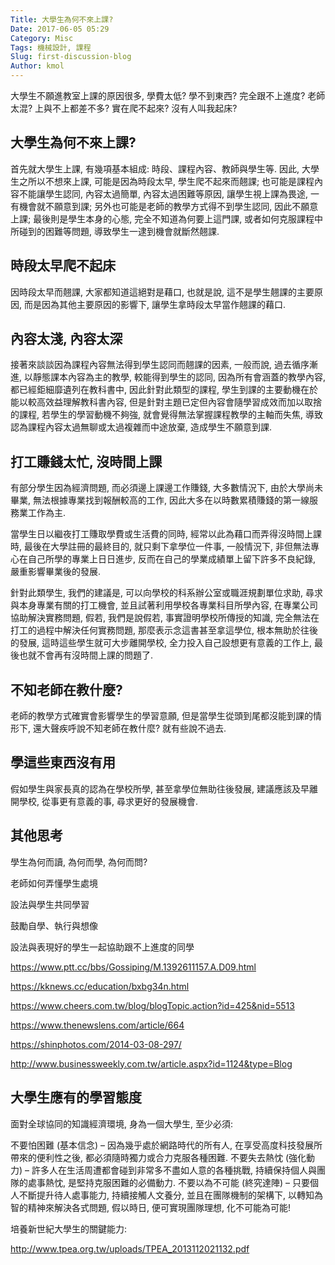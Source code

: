 ```yaml
---
Title: 大學生為何不來上課?
Date: 2017-06-05 05:29
Category: Misc
Tags: 機械設計, 課程
Slug: first-discussion-blog
Author: kmol
---
```


大學生不願進教室上課的原因很多, 學費太低? 學不到東西? 完全跟不上進度? 老師太混? 上與不上都差不多? 實在爬不起來? 沒有人叫我起床? 

<!-- PELICAN_END_SUMMARY -->

大學生為何不來上課?
---

首先就大學生上課, 有幾項基本組成: 時段、課程內容、教師與學生等. 因此, 大學生之所以不想來上課, 可能是因為時段太早, 學生爬不起來而翹課; 也可能是課程內容不能讓學生認同, 內容太過簡單, 內容太過困難等原因, 讓學生視上課為畏途, 一有機會就不願意到課; 另外也可能是老師的教學方式得不到學生認同, 因此不願意上課; 最後則是學生本身的心態, 完全不知道為何要上這門課, 或者如何克服課程中所碰到的困難等問題, 導致學生一逮到機會就斷然翹課.

時段太早爬不起床
---

因時段太早而翹課, 大家都知道這絕對是藉口, 也就是說, 這不是學生翹課的主要原因, 而是因為其他主要原因的影響下, 讓學生拿時段太早當作翹課的藉口.

內容太淺, 內容太深
---

接著來談談因為課程內容無法得到學生認同而翹課的因素, 一般而說, 過去循序漸進, 以靜態課本內容為主的教學, 較能得到學生的認同, 因為所有會涵蓋的教學內容, 都已經鉅細靡遺列在教科書中, 因此針對此類型的課程, 學生到課的主要動機在於能以較高效益理解教科書內容, 但是針對主題已定但內容會隨學習成效而加以取捨的課程, 若學生的學習動機不夠強, 就會覺得無法掌握課程教學的主軸而失焦, 導致認為課程內容太過無聊或太過複雜而中途放棄, 造成學生不願意到課.

打工賺錢太忙, 沒時間上課
---

有部分學生因為經濟問題, 而必須邊上課邊工作賺錢, 大多數情況下, 由於大學尚未畢業, 無法根據專業找到報酬較高的工作, 因此大多在以時數累積賺錢的第一線服務業工作為主.

當學生日以繼夜打工賺取學費或生活費的同時, 經常以此為藉口而弄得沒時間上課時, 最後在大學註冊的最終目的, 就只剩下拿學位一件事, 一般情況下, 非但無法專心在自己所學的專業上日日進步, 反而在自己的學業成績單上留下許多不良紀錄, 嚴重影響畢業後的發展.

針對此類學生, 我們的建議是, 可以向學校的科系辦公室或職涯規劃單位求助, 尋求與本身專業有關的打工機會, 並且試著利用學校各專業科目所學內容, 在專業公司協助解決實務問題, 假若, 我們是說假若, 事實證明學校所傳授的知識, 完全無法在打工的過程中解決任何實務問題, 那麼表示念這書甚至拿這學位, 根本無助於往後的發展, 這時這些學生就可大步離開學校, 全力投入自己設想更有意義的工作上, 最後也就不會再有沒時間上課的問題了.

不知老師在教什麼?
---

老師的教學方式確實會影響學生的學習意願, 但是當學生從頭到尾都沒能到課的情形下, 還大聲疾呼說不知老師在教什麼? 就有些說不過去.

學這些東西沒有用
---

假如學生與家長真的認為在學校所學, 甚至拿學位無助往後發展, 建議應該及早離開學校, 從事更有意義的事, 尋求更好的發展機會.

其他思考
---

學生為何而讀, 為何而學, 為何而問?

老師如何弄懂學生處境

設法與學生共同學習

鼓勵自學、執行與想像

設法與表現好的學生一起協助跟不上進度的同學

<https://www.ptt.cc/bbs/Gossiping/M.1392611157.A.D09.html>

<https://kknews.cc/education/bxbg34n.html>

<https://www.cheers.com.tw/blog/blogTopic.action?id=425&nid=5513>

<https://www.thenewslens.com/article/664>

<https://shinphotos.com/2014-03-08-297/>

<http://www.businessweekly.com.tw/article.aspx?id=1124&type=Blog>

大學生應有的學習態度
---

面對全球協同的知識經濟環境, 身為一個大學生, 至少必須:

不要怕困難 (基本信念) – 因為幾乎處於網路時代的所有人, 在享受高度科技發展所帶來的便利性之後, 都必須隨時獨力或合力克服各種困難.
不要失去熱忱 (強化動力) – 許多人在生活周遭都會碰到非常多不盡如人意的各種挑戰, 持續保持個人與團隊的處事熱忱, 是堅持克服困難的必備動力.
不要以為不可能 (終究達陣) – 只要個人不斷提升待人處事能力, 持續接觸人文養分, 並且在團隊機制的架構下, 以轉知為智的精神來解決各式問題, 假以時日, 便可實現團隊理想, 化不可能為可能!

培養新世紀大學生的關鍵能力: 

http://www.tpea.org.tw/uploads/TPEA_2013112021132.pdf